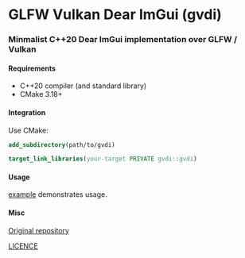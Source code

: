 # GLFW Vulkan Dear ImGui (gvdi)

### Minmalist C++20 Dear ImGui implementation over GLFW / Vulkan

#### Requirements

- C++20 compiler (and standard library)
- CMake 3.18+

#### Integration

Use CMake:

```cmake
add_subdirectory(path/to/gvdi)

target_link_libraries(your-target PRIVATE gvdi::gvdi)
```

#### Usage

[example](example/example.cpp) demonstrates usage.

#### Misc

[Original repository](https://github.com/karnkaul/gvdi)

[LICENCE](LICENSE)
